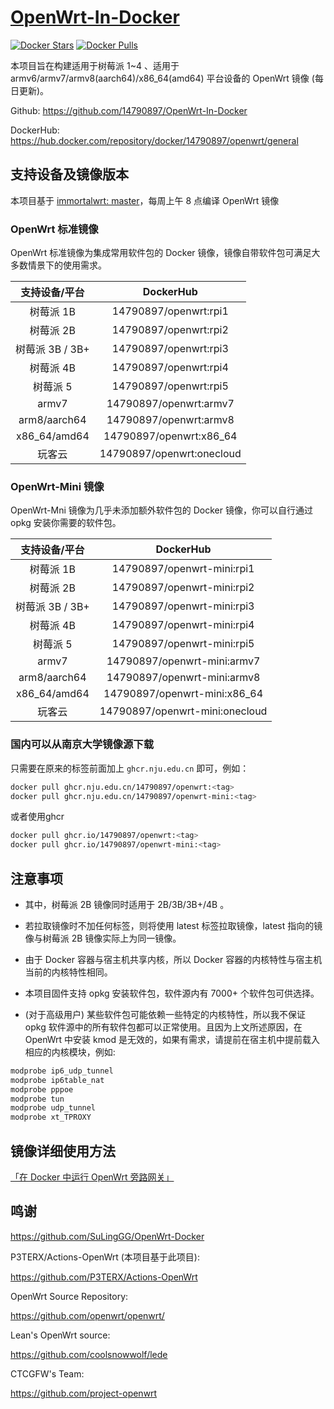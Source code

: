 # [OpenWrt-In-Docker](https://github.com/14790897/OpenWrt-In-Docker)

<!-- [![GitHub Stars](https://img.shields.io/github/stars/14790897/OpenWrt-Rpi-Docker.svg?style=flat-square&label=Stars&logo=github)](https://github.com/14790897/OpenWrt-Rpi-Docker/stargazers)
[![GitHub Forks](https://img.shields.io/github/forks/14790897/OpenWrt-Rpi-Docker.svg?style=flat-square&label=Forks&logo=github)](https://github.com/14790897/OpenWrt-Rpi-Docker/fork) -->

[![Docker Stars](https://img.shields.io/docker/stars/14790897/openwrt.svg?style=flat-square&label=Stars&logo=docker)](https://hub.docker.com/r/14790897/openwrt)
[![Docker Pulls](https://img.shields.io/docker/pulls/14790897/openwrt.svg?style=flat-square&label=Pulls&logo=docker&color=orange)](https://hub.docker.com/r/14790897/openwrt)

本项目旨在构建适用于树莓派 1~4 、适用于 armv6/armv7/armv8(aarch64)/x86_64(amd64) 平台设备的 OpenWrt 镜像 (每日更新)。

Github: <https://github.com/14790897/OpenWrt-In-Docker>

DockerHub: <https://hub.docker.com/repository/docker/14790897/openwrt/general>

## 支持设备及镜像版本

本项目基于 [immortalwrt: master](https://github.com/immortalwrt/immortalwrt/tree/master)，每周上午 8 点编译 OpenWrt 镜像

### OpenWrt 标准镜像

OpenWrt 标准镜像为集成常用软件包的 Docker 镜像，镜像自带软件包可满足大多数情景下的使用需求。

|  支持设备/平台  |         DockerHub         |
| :-------------: | :-----------------------: |
|    树莓派 1B    |   14790897/openwrt:rpi1   |
|    树莓派 2B    |   14790897/openwrt:rpi2   |
| 树莓派 3B / 3B+ |   14790897/openwrt:rpi3   |
|    树莓派 4B    |   14790897/openwrt:rpi4   |
|    树莓派 5     |   14790897/openwrt:rpi5   |
|      armv7      |  14790897/openwrt:armv7   |
|  arm8/aarch64   |  14790897/openwrt:armv8   |
|  x86_64/amd64   |  14790897/openwrt:x86_64  |
|     玩客云      | 14790897/openwrt:onecloud |

### OpenWrt-Mini 镜像

OpenWrt-Mni 镜像为几乎未添加额外软件包的 Docker 镜像，你可以自行通过 opkg 安装你需要的软件包。

|  支持设备/平台  |           DockerHub            |
| :-------------: | :----------------------------: |
|    树莓派 1B    |   14790897/openwrt-mini:rpi1   |
|    树莓派 2B    |   14790897/openwrt-mini:rpi2   |
| 树莓派 3B / 3B+ |   14790897/openwrt-mini:rpi3   |
|    树莓派 4B    |   14790897/openwrt-mini:rpi4   |
|    树莓派 5     |   14790897/openwrt-mini:rpi5   |
|      armv7      |  14790897/openwrt-mini:armv7   |
|  arm8/aarch64   |  14790897/openwrt-mini:armv8   |
|  x86_64/amd64   |  14790897/openwrt-mini:x86_64  |
|     玩客云      | 14790897/openwrt-mini:onecloud |

### 国内可以从南京大学镜像源下载

只需要在原来的标签前面加上 `ghcr.nju.edu.cn` 即可，例如：

```sh
docker pull ghcr.nju.edu.cn/14790897/openwrt:<tag>
docker pull ghcr.nju.edu.cn/14790897/openwrt-mini:<tag>
```
或者使用ghcr
```sh
docker pull ghcr.io/14790897/openwrt:<tag>
docker pull ghcr.io/14790897/openwrt-mini:<tag>
```
## 注意事项

- 其中，树莓派 2B 镜像同时适用于 2B/3B/3B+/4B 。
- 若拉取镜像时不加任何标签，则将使用 latest 标签拉取镜像，latest 指向的镜像与树莓派 2B 镜像实际上为同一镜像。

- 由于 Docker 容器与宿主机共享内核，所以 Docker 容器的内核特性与宿主机当前的内核特性相同。
- 本项目固件支持 opkg 安装软件包，软件源内有 7000+ 个软件包可供选择。
- (对于高级用户) 某些软件包可能依赖一些特定的内核特性，所以我不保证 opkg 软件源中的所有软件包都可以正常使用。且因为上文所述原因，在 OpenWrt 中安装 kmod 是无效的，如果有需求，请提前在宿主机中提前载入相应的内核模块，例如:

```sh
modprobe ip6_udp_tunnel
modprobe ip6table_nat
modprobe pppoe
modprobe tun
modprobe udp_tunnel
modprobe xt_TPROXY
```

## 镜像详细使用方法

[「在 Docker 中运行 OpenWrt 旁路网关」](./tutorial.md)

## 鸣谢

<https://github.com/SuLingGG/OpenWrt-Docker>

P3TERX/Actions-OpenWrt (本项目基于此项目):

<https://github.com/P3TERX/Actions-OpenWrt>

OpenWrt Source Repository:

<https://github.com/openwrt/openwrt/>

Lean's OpenWrt source:

<https://github.com/coolsnowwolf/lede>

CTCGFW's Team:

<https://github.com/project-openwrt>
